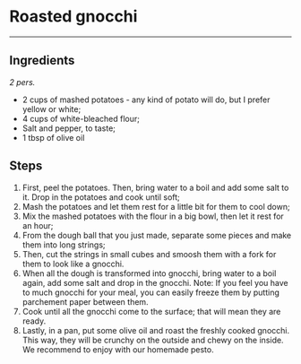 # Roasted gnocchi

---

## Ingredients  

*2 pers.*

- 2 cups of mashed potatoes - any kind of potato will do, but I prefer yellow or white;
- 4 cups of white-bleached flour;
- Salt and pepper, to taste;
- 1 tbsp of olive oil

## Steps

1. First, peel the potatoes. Then, bring water to a boil and add some salt to it. Drop in the potatoes and cook until soft;
2. Mash the potatoes and let them rest for a little bit for them to cool down;
3. Mix the mashed potatoes with the flour in a big bowl, then let it rest for an hour;
4. From the dough ball that you just made, separate some pieces and make them into long strings;
5. Then, cut the strings in small cubes and smoosh them with a fork for them to look like a gnocchi.
6. When all the dough is transformed into gnocchi, bring water to a boil again, add some salt and drop in the gnocchi. Note: If you feel you have to much gnocchi for your meal, you can easily freeze them by putting parchement paper between them. 
7. Cook until all the gnocchi come to the surface; that will mean they are ready.
8. Lastly, in a pan, put some olive oil and roast the freshly cooked gnocchi. This way, they will be crunchy on the outside and chewy on the inside. We recommend to enjoy with our homemade pesto.  
